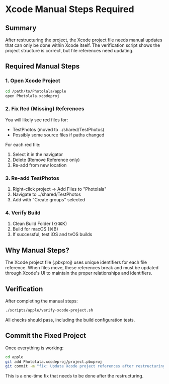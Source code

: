 # Xcode Manual Steps Required

## Summary

After restructuring the project, the Xcode project file needs manual updates that can only be done within Xcode itself. The verification script shows the project structure is correct, but file references need updating.

## Required Manual Steps

### 1. Open Xcode Project
```bash
cd /path/to/Photolala/apple
open Photolala.xcodeproj
```

### 2. Fix Red (Missing) References
You will likely see red files for:
- TestPhotos (moved to ../shared/TestPhotos)
- Possibly some source files if paths changed

For each red file:
1. Select it in the navigator
2. Delete (Remove Reference only)
3. Re-add from new location

### 3. Re-add TestPhotos
1. Right-click project → Add Files to "Photolala"
2. Navigate to ../shared/TestPhotos
3. Add with "Create groups" selected

### 4. Verify Build
1. Clean Build Folder (⇧⌘K)
2. Build for macOS (⌘B)
3. If successful, test iOS and tvOS builds

## Why Manual Steps?

The Xcode project file (.pbxproj) uses unique identifiers for each file reference. When files move, these references break and must be updated through Xcode's UI to maintain the proper relationships and identifiers.

## Verification

After completing the manual steps:
```bash
./scripts/apple/verify-xcode-project.sh
```

All checks should pass, including the build configuration tests.

## Commit the Fixed Project

Once everything is working:
```bash
cd apple
git add Photolala.xcodeproj/project.pbxproj
git commit -m "fix: Update Xcode project references after restructuring"
```

This is a one-time fix that needs to be done after the restructuring.